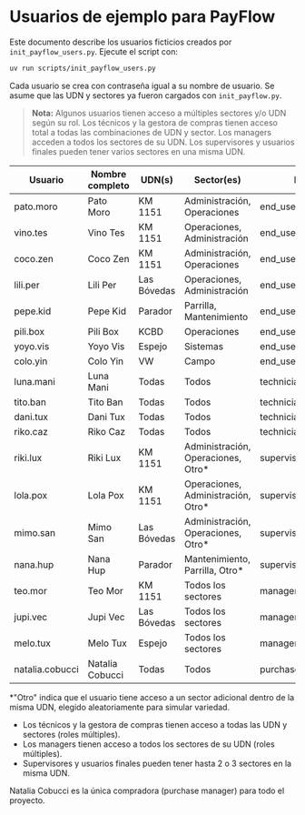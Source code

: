 # Usuarios de ejemplo para PayFlow

Este documento describe los usuarios ficticios creados por `init_payflow_users.py`.
Ejecute el script con:

```bash
uv run scripts/init_payflow_users.py
```

Cada usuario se crea con contraseña igual a su nombre de usuario. Se asume que las UDN y sectores ya fueron cargados con `init_payflow.py`.

> **Nota:** Algunos usuarios tienen acceso a múltiples sectores y/o UDN según su rol. Los técnicos y la gestora de compras tienen acceso total a todas las combinaciones de UDN y sector. Los managers acceden a todos los sectores de su UDN. Los supervisores y usuarios finales pueden tener varios sectores en una misma UDN.

| Usuario            | Nombre completo      | UDN(s)         | Sector(es)                        | Rol              |
|--------------------|---------------------|---------------|------------------------------------|------------------|
| pato.moro          | Pato Moro           | KM 1151       | Administración, Operaciones        | end_user         |
| vino.tes           | Vino Tes            | KM 1151       | Operaciones, Administración        | end_user         |
| coco.zen           | Coco Zen            | KM 1151       | Administración, Operaciones        | end_user         |
| lili.per           | Lili Per            | Las Bóvedas   | Operaciones, Administración        | end_user         |
| pepe.kid           | Pepe Kid            | Parador       | Parrilla, Mantenimiento           | end_user         |
| pili.box           | Pili Box            | KCBD          | Operaciones                        | end_user         |
| yoyo.vis           | Yoyo Vis            | Espejo        | Sistemas                           | end_user         |
| colo.yin           | Colo Yin            | VW            | Campo                              | end_user         |
| luna.mani          | Luna Mani           | Todas         | Todos                              | technician       |
| tito.ban           | Tito Ban            | Todas         | Todos                              | technician       |
| dani.tux           | Dani Tux            | Todas         | Todos                              | technician       |
| riko.caz           | Riko Caz            | Todas         | Todos                              | technician       |
| riki.lux           | Riki Lux            | KM 1151       | Administración, Operaciones, Otro* | supervisor       |
| lola.pox           | Lola Pox            | KM 1151       | Operaciones, Administración, Otro* | supervisor       |
| mimo.san           | Mimo San            | Las Bóvedas   | Administración, Operaciones, Otro* | supervisor       |
| nana.hup           | Nana Hup            | Parador       | Mantenimiento, Parrilla, Otro*     | supervisor       |
| teo.mor            | Teo Mor             | KM 1151       | Todos los sectores                 | manager          |
| jupi.vec           | Jupi Vec            | Las Bóvedas   | Todos los sectores                 | manager          |
| melo.tux           | Melo Tux            | Espejo        | Todos los sectores                 | manager          |
| natalia.cobucci    | Natalia Cobucci     | Todas         | Todos                              | purchase_manager |

*"Otro" indica que el usuario tiene acceso a un sector adicional dentro de la misma UDN, elegido aleatoriamente para simular variedad.

- Los técnicos y la gestora de compras tienen acceso a todas las UDN y sectores (roles múltiples).
- Los managers tienen acceso a todos los sectores de su UDN (roles múltiples).
- Supervisores y usuarios finales pueden tener hasta 2 o 3 sectores en la misma UDN.

Natalia Cobucci es la única compradora (purchase manager) para todo el proyecto.
